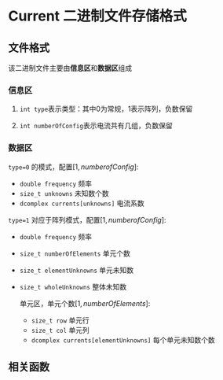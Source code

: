 # Current 二进制文件存储格式

## 文件格式

该二进制文件主要由**信息区**和**数据区**组成

### 信息区

1.  `int type`表示类型：其中0为常规，1表示阵列，负数保留

2.  `int numberOfConfig`表示电流共有几组，负数保留
### 数据区

`type=0` 的模式，配置$[1,numberofConfig]$:

-   `double frequency` 频率
-   `size_t unknowns` 未知数个数
-   `dcomplex currents[unknowns]` 电流系数

`type=1` 对应于阵列模式，配置$[1,numberofConfig]$:

-   `double frequency` 频率

-   `size_t numberOfElements` 单元个数

-   `size_t elementUnknowns` 单元未知数

-   `size_t wholeUnknowns` 整体未知数

    单元区，单元个数$[1,numberOfElements]$:

    -   `size_t row` 单元行
    -   `size_t col` 单元列
    -   `dcomplex currents[elementUnknowns]` 每个单元未知数个数

## 相关函数

